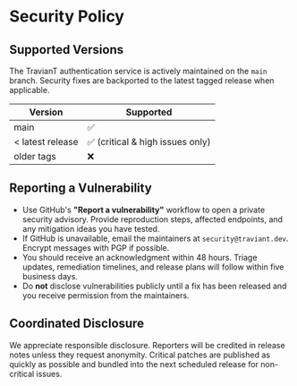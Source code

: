 # Security Policy

## Supported Versions

The TravianT authentication service is actively maintained on the `main` branch. Security fixes are backported to the latest tagged release when applicable.

| Version | Supported |
| ------- | --------- |
| main    | ✅ |
| < latest release | ✅ (critical & high issues only) |
| older tags | ❌ |

## Reporting a Vulnerability

- Use GitHub's **"Report a vulnerability"** workflow to open a private security advisory. Provide reproduction steps, affected endpoints, and any mitigation ideas you have tested.
- If GitHub is unavailable, email the maintainers at `security@traviant.dev`. Encrypt messages with PGP if possible.
- You should receive an acknowledgment within 48 hours. Triage updates, remediation timelines, and release plans will follow within five business days.
- Do **not** disclose vulnerabilities publicly until a fix has been released and you receive permission from the maintainers.

## Coordinated Disclosure

We appreciate responsible disclosure. Reporters will be credited in release notes unless they request anonymity. Critical patches are published as quickly as possible and bundled into the next scheduled release for non-critical issues.
